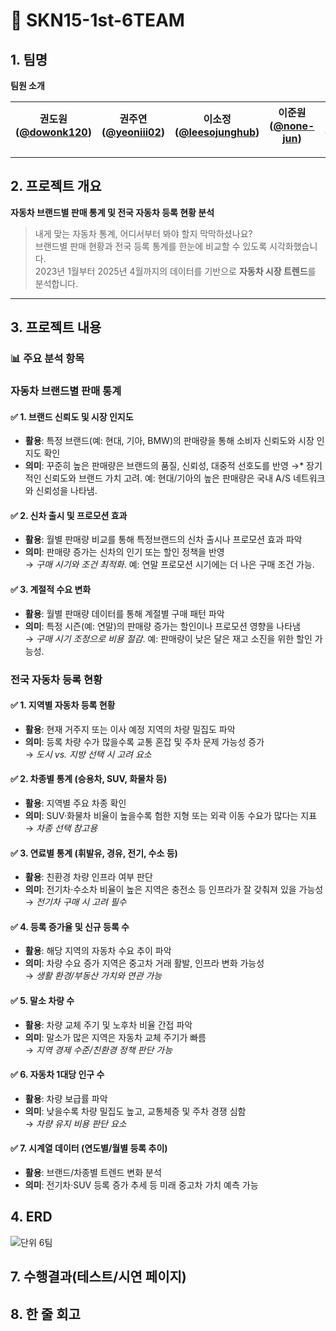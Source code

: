 # 🚗 SKN15-1st-6TEAM

## 1. 팀명

**팀원 소개**

| 권도원 ([@dowonk120](https://github.com/dowonk120)) | 권주연 ([@yeoniii02](https://github.com/yeoniii02)) | 이소정 ([@leesojunghub](https://github.com/leesojunghub)) | 이준원([@none-jun](https://github.com/none-jun)) | 조솔찬 ([@solchna](https://github.com/solchna)) |
|----------------------|------------------------|----------------------------|--------|--------------------------|

---

## 2. 프로젝트 개요

**자동차 브랜드별 판매 통계 및 전국 자동차 등록 현황 분석**

> 내게 맞는 자동차 통계, 어디서부터 봐야 할지 막막하셨나요?  
> 브랜드별 판매 현황과 전국 등록 통계를 한눈에 비교할 수 있도록 시각화했습니다.  
> 2023년 1월부터 2025년 4월까지의 데이터를 기반으로 **자동차 시장 트렌드**를 분석합니다.

---

## 3. 프로젝트 내용

### 📊 주요 분석 항목

### 자동차 브랜드별 판매 통계 
 
#### ✅ 1. 브랜드 신뢰도 및 시장 인지도
- **활용**: 특정 브랜드(예: 현대, 기아, BMW)의 판매량을 통해 소비자 신뢰도와 시장 인지도 확인
- **의미**: 꾸준히 높은 판매량은 브랜드의 품질, 신뢰성, 대중적 선호도를 반영
→* 장기적인 신뢰도와 브랜드 가치 고려. 예: 현대/기아의 높은 판매량은 국내 A/S 네트워크와 신뢰성을 나타냄.

#### ✅ 2. 신차 출시 및 프로모션 효과
- **활용**: 월별 판매량 비교를 통해 특정브랜드의 신차 출시나 프로모션 효과 파악
- **의미**: 판매량 증가는 신차의 인기 또는 할인 정책을 반영  
  → *구매 시기와 조건 최적화*. 예: 연말 프로모션 시기에는 더 나은 구매 조건 가능.

#### ✅ 3. 계절적 수요 변화
- **활용**: 월별 판매량 데이터를 통해 계절별 구매 패턴 파악
- **의미**: 특정 시즌(예: 연말)의 판매량 증가는 할인이나 프로모션 영향을 나타냄  
  → *구매 시기 조정으로 비용 절감*. 예: 판매량이 낮은 달은 재고 소진을 위한 할인 가능성.

### 전국 자동차 등록 현황 
#### ✅ 1. 지역별 자동차 등록 현황
- **활용**: 현재 거주지 또는 이사 예정 지역의 차량 밀집도 파악
- **의미**: 등록 차량 수가 많을수록 교통 혼잡 및 주차 문제 가능성 증가  
→ *도시 vs. 지방 선택 시 고려 요소*

#### ✅ 2. 차종별 통계 (승용차, SUV, 화물차 등)
- **활용**: 지역별 주요 차종 확인
- **의미**: SUV·화물차 비율이 높을수록 험한 지형 또는 외곽 이동 수요가 많다는 지표  
→ *차종 선택 참고용*

#### ✅ 3. 연료별 통계 (휘발유, 경유, 전기, 수소 등)
- **활용**: 친환경 차량 인프라 여부 판단
- **의미**: 전기차·수소차 비율이 높은 지역은 충전소 등 인프라가 잘 갖춰져 있을 가능성  
→ *전기차 구매 시 고려 필수*

#### ✅ 4. 등록 증가율 및 신규 등록 수
- **활용**: 해당 지역의 자동차 수요 추이 파악
- **의미**: 차량 수요 증가 지역은 중고차 거래 활발, 인프라 변화 가능성  
→ *생활 환경/부동산 가치와 연관 가능*

#### ✅ 5. 말소 차량 수
- **활용**: 차량 교체 주기 및 노후차 비율 간접 파악
- **의미**: 말소가 많은 지역은 자동차 교체 주기가 빠름  
→ *지역 경제 수준/친환경 정책 판단 가능*

#### ✅ 6. 자동차 1대당 인구 수
- **활용**: 차량 보급률 파악
- **의미**: 낮을수록 차량 밀집도 높고, 교통체증 및 주차 경쟁 심함  
→ *차량 유지 비용 판단 요소*

#### ✅ 7. 시계열 데이터 (연도별/월별 등록 추이)
- **활용**: 브랜드/차종별 트렌드 변화 분석
- **의미**: 전기차·SUV 등록 증가 추세 등 미래 중고차 가치 예측 가능



## 4. ERD

![단위 6팀](https://github.com/user-attachments/assets/1ac021ce-d86c-41a7-afbb-23dd2e295875)


 

## 7. 수행결과(테스트/시연 페이지)

 

## 8. 한 줄 회고
